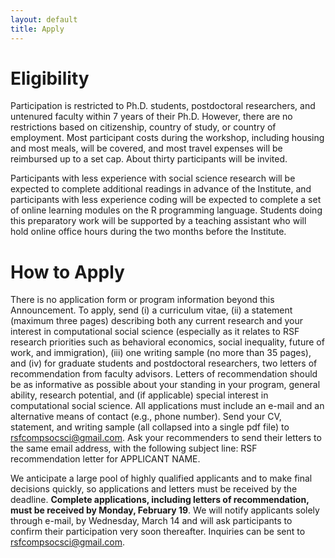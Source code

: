 ```yaml
---
layout: default
title: Apply
---
```


# Eligibility

Participation is restricted to Ph.D. students, postdoctoral researchers, and untenured faculty within 7 years of their Ph.D.  However, there are no restrictions based on citizenship, country of study, or country of employment. Most participant costs during the workshop, including housing and most meals, will be covered, and most travel expenses will be reimbursed up to a set cap. About thirty participants will be invited.  

Participants with less experience with social science research will be expected to complete additional readings in advance of the Institute, and participants with less experience coding will be expected to complete a set of online learning modules on the R programming language.  Students doing this preparatory work will be supported by a teaching assistant who will hold online office hours during the two months before the Institute.

# How to Apply

There is no application form or program information beyond this Announcement.  To apply, send (i) a curriculum vitae, (ii) a statement (maximum three pages) describing both any current research and your interest in computational social science (especially as it relates to RSF research priorities such as behavioral economics, social inequality, future of work, and immigration), (iii) one writing sample (no more than 35 pages), and (iv) for graduate students and postdoctoral researchers, two letters of recommendation from faculty advisors.  Letters of recommendation should be as informative as possible about your standing in your program, general ability, research potential, and (if applicable) special interest in computational social science.  All applications must include an e-mail and an alternative means of contact (e.g., phone number).  Send your CV, statement, and writing sample (all collapsed into a single pdf file) to rsfcompsocsci@gmail.com.  Ask your recommenders to send their letters to the same email address, with the following subject line: RSF recommendation letter for APPLICANT NAME.

We anticipate a large pool of highly qualified applicants and to make final decisions quickly, so applications and letters must be received by the deadline. **Complete applications, including letters of recommendation, must be received by Monday, February 19**.  We will notify applicants solely through e-mail, by Wednesday, March 14 and will ask participants to confirm their participation very soon thereafter. Inquiries can be sent to rsfcompsocsci@gmail.com.

